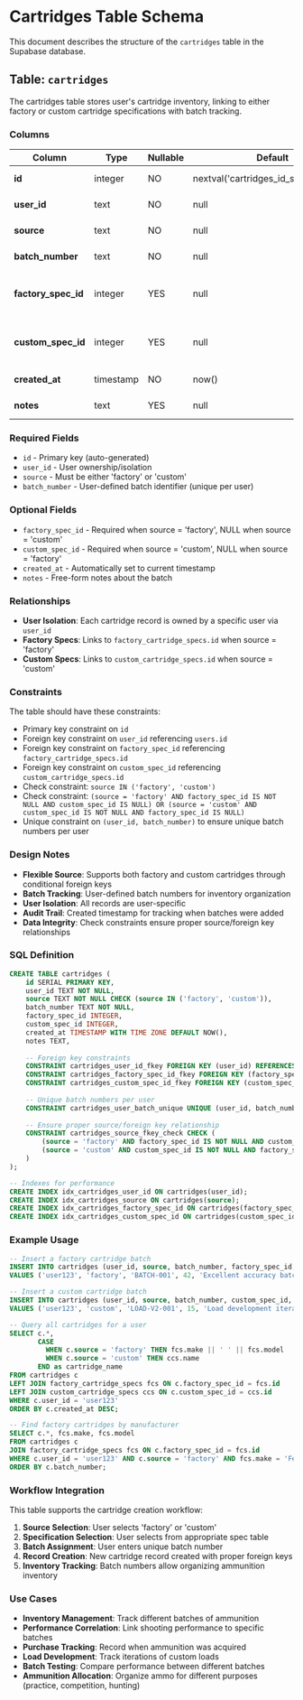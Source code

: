 # Cartridges Table Schema

This document describes the structure of the `cartridges` table in the Supabase database.

## Table: `cartridges`

The cartridges table stores user's cartridge inventory, linking to either factory or custom cartridge specifications with batch tracking.

### Columns

| Column | Type | Nullable | Default | Description |
|--------|------|----------|---------|-------------|
| **id** | integer | NO | nextval('cartridges_id_seq'::regclass) | Primary key (auto-increment) |
| **user_id** | text | NO | null | Foreign key to users table |
| **source** | text | NO | null | Source type: 'factory' or 'custom' |
| **batch_number** | text | NO | null | User-defined batch identifier |
| **factory_spec_id** | integer | YES | null | Foreign key to factory_cartridge_specs (when source = 'factory') |
| **custom_spec_id** | integer | YES | null | Foreign key to custom_cartridge_specs (when source = 'custom') |
| **created_at** | timestamp | NO | now() | Record creation timestamp |
| **notes** | text | YES | null | User notes about this batch |

### Required Fields

- `id` - Primary key (auto-generated)
- `user_id` - User ownership/isolation
- `source` - Must be either 'factory' or 'custom'
- `batch_number` - User-defined batch identifier (unique per user)

### Optional Fields

- `factory_spec_id` - Required when source = 'factory', NULL when source = 'custom'
- `custom_spec_id` - Required when source = 'custom', NULL when source = 'factory'
- `created_at` - Automatically set to current timestamp
- `notes` - Free-form notes about the batch

### Relationships

- **User Isolation**: Each cartridge record is owned by a specific user via `user_id`
- **Factory Specs**: Links to `factory_cartridge_specs.id` when source = 'factory'
- **Custom Specs**: Links to `custom_cartridge_specs.id` when source = 'custom'

### Constraints

The table should have these constraints:
- Primary key constraint on `id`
- Foreign key constraint on `user_id` referencing `users.id`
- Foreign key constraint on `factory_spec_id` referencing `factory_cartridge_specs.id`
- Foreign key constraint on `custom_spec_id` referencing `custom_cartridge_specs.id`
- Check constraint: `source IN ('factory', 'custom')`
- Check constraint: `(source = 'factory' AND factory_spec_id IS NOT NULL AND custom_spec_id IS NULL) OR (source = 'custom' AND custom_spec_id IS NOT NULL AND factory_spec_id IS NULL)`
- Unique constraint on `(user_id, batch_number)` to ensure unique batch numbers per user

### Design Notes

- **Flexible Source**: Supports both factory and custom cartridges through conditional foreign keys
- **Batch Tracking**: User-defined batch numbers for inventory organization
- **User Isolation**: All records are user-specific
- **Audit Trail**: Created timestamp for tracking when batches were added
- **Data Integrity**: Check constraints ensure proper source/foreign key relationships

### SQL Definition

```sql
CREATE TABLE cartridges (
    id SERIAL PRIMARY KEY,
    user_id TEXT NOT NULL,
    source TEXT NOT NULL CHECK (source IN ('factory', 'custom')),
    batch_number TEXT NOT NULL,
    factory_spec_id INTEGER,
    custom_spec_id INTEGER,
    created_at TIMESTAMP WITH TIME ZONE DEFAULT NOW(),
    notes TEXT,
    
    -- Foreign key constraints
    CONSTRAINT cartridges_user_id_fkey FOREIGN KEY (user_id) REFERENCES users(id),
    CONSTRAINT cartridges_factory_spec_id_fkey FOREIGN KEY (factory_spec_id) REFERENCES factory_cartridge_specs(id),
    CONSTRAINT cartridges_custom_spec_id_fkey FOREIGN KEY (custom_spec_id) REFERENCES custom_cartridge_specs(id),
    
    -- Unique batch numbers per user
    CONSTRAINT cartridges_user_batch_unique UNIQUE (user_id, batch_number),
    
    -- Ensure proper source/foreign key relationship
    CONSTRAINT cartridges_source_fkey_check CHECK (
        (source = 'factory' AND factory_spec_id IS NOT NULL AND custom_spec_id IS NULL) OR
        (source = 'custom' AND custom_spec_id IS NOT NULL AND factory_spec_id IS NULL)
    )
);

-- Indexes for performance
CREATE INDEX idx_cartridges_user_id ON cartridges(user_id);
CREATE INDEX idx_cartridges_source ON cartridges(source);
CREATE INDEX idx_cartridges_factory_spec_id ON cartridges(factory_spec_id);
CREATE INDEX idx_cartridges_custom_spec_id ON cartridges(custom_spec_id);
```

### Example Usage

```sql
-- Insert a factory cartridge batch
INSERT INTO cartridges (user_id, source, batch_number, factory_spec_id, notes)
VALUES ('user123', 'factory', 'BATCH-001', 42, 'Excellent accuracy batch');

-- Insert a custom cartridge batch
INSERT INTO cartridges (user_id, source, batch_number, custom_spec_id, notes)
VALUES ('user123', 'custom', 'LOAD-V2-001', 15, 'Load development iteration 2');

-- Query all cartridges for a user
SELECT c.*, 
       CASE 
         WHEN c.source = 'factory' THEN fcs.make || ' ' || fcs.model
         WHEN c.source = 'custom' THEN ccs.name
       END as cartridge_name
FROM cartridges c
LEFT JOIN factory_cartridge_specs fcs ON c.factory_spec_id = fcs.id
LEFT JOIN custom_cartridge_specs ccs ON c.custom_spec_id = ccs.id
WHERE c.user_id = 'user123'
ORDER BY c.created_at DESC;

-- Find factory cartridges by manufacturer
SELECT c.*, fcs.make, fcs.model
FROM cartridges c
JOIN factory_cartridge_specs fcs ON c.factory_spec_id = fcs.id
WHERE c.user_id = 'user123' AND c.source = 'factory' AND fcs.make = 'Federal'
ORDER BY c.batch_number;
```

### Workflow Integration

This table supports the cartridge creation workflow:

1. **Source Selection**: User selects 'factory' or 'custom'
2. **Specification Selection**: User selects from appropriate spec table
3. **Batch Assignment**: User enters unique batch number
4. **Record Creation**: New cartridge record created with proper foreign keys
5. **Inventory Tracking**: Batch numbers allow organizing ammunition inventory

### Use Cases

- **Inventory Management**: Track different batches of ammunition
- **Performance Correlation**: Link shooting performance to specific batches
- **Purchase Tracking**: Record when ammunition was acquired
- **Load Development**: Track iterations of custom loads
- **Batch Testing**: Compare performance between different batches
- **Ammunition Allocation**: Organize ammo for different purposes (practice, competition, hunting)